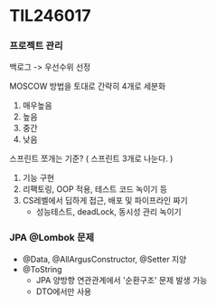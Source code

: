 # TIL246017

### 프로젝트 관리

백로그 -> 우선수위 선정

MOSCOW 방법을 토대로 간략히 4개로 세분화

1. 매우높음
2. 높음
3. 중간
4. 낮음





스프린트 쪼개는 기준? ( 스프린트 3개로 나눈다. )

1. 기능 구현
2. 리팩토링, OOP 적용, 테스트 코드 녹이기 등
3. CS레벨에서 딥하게 접근, 배포 및 파이프라인 짜기 
   * 성능테스트, deadLock, 동시성 관리 녹이기



### JPA @Lombok 문제

* @Data, @AllArgusConstructor, @Setter 지양
* @ToString 
  * JPA 양방향 연관관계에서 '순환구조' 문제 발생 가능
  * DTO에서만 사용 
